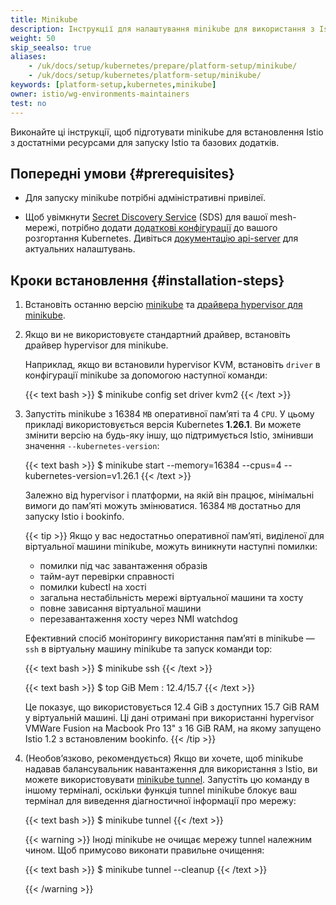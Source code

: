 ```yaml
---
title: Minikube
description: Інструкції для налаштування minikube для використання з Istio.
weight: 50
skip_seealso: true
aliases:
    - /uk/docs/setup/kubernetes/prepare/platform-setup/minikube/
    - /uk/docs/setup/kubernetes/platform-setup/minikube/
keywords: [platform-setup,kubernetes,minikube]
owner: istio/wg-environments-maintainers
test: no
---
```


Виконайте ці інструкції, щоб підготувати minikube для встановлення Istio з достатніми ресурсами для запуску Istio та базових додатків.

## Попередні умови {#prerequisites}

- Для запуску minikube потрібні адміністративні привілеї.

- Щоб увімкнути [Secret Discovery Service](https://www.envoyproxy.io/docs/envoy/latest/configuration/security/secret#sds-configuration) (SDS) для вашої mesh-мережі, потрібно додати [додаткові конфігурації](https://kubernetes.io/docs/tasks/configure-pod-container/configure-service-account/#service-account-token-volume-projection) до вашого розгортання Kubernetes. Дивіться [документацію api-server](https://kubernetes.io/docs/reference/command-line-tools-reference/kube-apiserver/) для актуальних налаштувань.

## Кроки встановлення {#installation-steps}

1. Встановіть останню версію [minikube](https://kubernetes.io/docs/tasks/tools/#minikube) та [драйвера hypervisor для minikube](https://minikube.sigs.k8s.io/docs/start/#install-a-hypervisor).

2. Якщо ви не використовуєте стандартний драйвер, встановіть драйвер hypervisor для minikube.

    Наприклад, якщо ви встановили hypervisor KVM, встановіть `driver` в конфігурації minikube за допомогою наступної команди:

    {{< text bash >}}
    $ minikube config set driver kvm2
    {{< /text >}}

3. Запустіть minikube з 16384 `MB` оперативної памʼяті та 4 `CPU`. У цьому прикладі використовується версія Kubernetes **1.26.1**. Ви можете змінити версію на будь-яку іншу, що підтримується Istio, змінивши значення `--kubernetes-version`:

    {{< text bash >}}
    $ minikube start --memory=16384 --cpus=4 --kubernetes-version=v1.26.1
    {{< /text >}}

    Залежно від hypervisor і платформи, на якій він працює, мінімальні вимоги до памʼяті можуть змінюватися. 16384 `MB` достатньо для запуску Istio і bookinfo.

    {{< tip >}}
    Якщо у вас недостатньо оперативної памʼяті, виділеної для віртуальної машини minikube, можуть виникнути наступні помилки:

    - помилки під час завантаження образів
    - тайм-аут перевірки справності
    - помилки kubectl на хості
    - загальна нестабільність мережі віртуальної машини та хосту
    - повне зависання віртуальної машини
    - перезавантаження хосту через NMI watchdog

    Ефективний спосіб моніторингу використання памʼяті в minikube — `ssh` в віртуальну машину minikube та запуск команди top:

    {{< text bash >}}
    $ minikube ssh
    {{< /text >}}

    {{< text bash >}}
    $ top
    GiB Mem : 12.4/15.7
    {{< /text >}}

    Це показує, що використовується 12.4 GiB з доступних 15.7 GiB RAM у віртуальній машині. Ці дані отримані при використанні hypervisor VMWare Fusion на Macbook Pro 13" з 16 GiB RAM, на якому запущено Istio 1.2 з встановленим bookinfo.
    {{< /tip >}}

4. (Необовʼязково, рекомендується) Якщо ви хочете, щоб minikube надавав балансувальник навантаження для використання з Istio, ви можете використовувати [minikube tunnel](https://minikube.sigs.k8s.io/docs/tasks/loadbalancer/#using-minikube-tunnel). Запустіть цю команду в іншому терміналі, оскільки функція tunnel minikube блокує ваш термінал для виведення діагностичної інформації про мережу:

    {{< text bash >}}
    $ minikube tunnel
    {{< /text >}}

    {{< warning >}}
    Іноді minikube не очищає мережу tunnel належним чином. Щоб примусово виконати правильне очищення:

    {{< text bash >}}
    $ minikube tunnel --cleanup
    {{< /text >}}

    {{< /warning >}}
